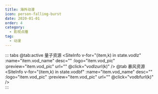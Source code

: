 ```yaml
---
title: 海外动漫
icon: person-falling-burst
date: 2020-01-01
order: 4
category:
  - 影视点播
tag:
  - 动漫
---
```

<ArtPlayer :src="state.src" :config="artPlayerConfig" />

::: tabs
@tab:active 量子资源
<SiteInfo v-for="(item,k) in state.vodlz" :name="item.vod_name" desc="" :logo="item.vod_pic"
  :preview="item.vod_pic" url="" @click="vodlzurl(k)" />
@tab 暴风资源
<SiteInfo v-for="(item,k) in state.vodbf" :name="item.vod_name" desc="" :logo="item.vod_pic"
  :preview="item.vod_pic" url="" @click="vodbfurl(k)" />  
:::

<script setup lang="ts">
  import { artplayerPlaylist } from 'cps/artplayer-plugin-playlist'
  import { vod } from 'db'
  import { poster, Hls } from 'cps/artConst'
  import { useStorage } from '@vueuse/core'
  import { onMounted, nextTick, onDeactivated } from "vue";

  const state = useStorage(
    "vod-hwdm",
    {
      src:"",
      vodlz: [],      
      vodbf: [],
      PlayList: []
    }
  )
 
  onMounted(async () => {
    const lzcaiji = await vod.find({ "name": "lzcaiji-hwdm" })
    const bfzy = await vod.find({ "name": "bfzy-hwdm" })
    state.value.vodlz = lzcaiji.data
    state.value.vodbf = bfzy.data
    vodsnurl(0)
  });
  const vodlzurl = (key) => {
    const { vodlz } = state.value
    state.value.PlayList =vodlz[key].play_list
    state.value.src = vodlz[key].play_list[0].url
  }
  const vodbfurl = (key) => {
    const { vodbf } = state.value
    state.value.PlayList =vodbf[key].play_list
    state.value.src = vodbf[key].play_list[0].url
  }
  const artPlayerConfig = {
    poster,
    fullscreen: true,
    fullscreenWeb: true,
    autoplay: true,
    muted: true,
    type: "Hls",
    customType: { Hls },
    plugins: [
      artplayerPlaylist({
        autoNext: true,
        playlist: state.value.PlayList
      })
    ],
  }
</script>